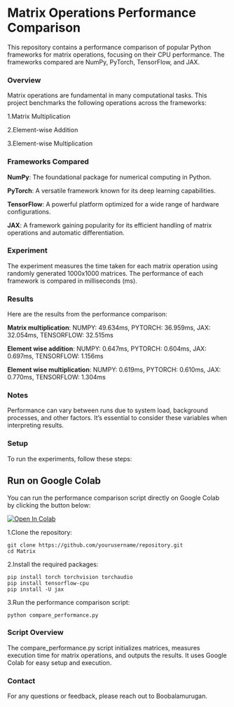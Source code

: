 # Matrix Operations Performance Comparison
This repository contains a performance comparison of popular Python frameworks for matrix operations, focusing on their CPU performance. The frameworks compared are NumPy, PyTorch, TensorFlow, and JAX.

### Overview
Matrix operations are fundamental in many computational tasks. This project benchmarks the following operations across the frameworks:

1.Matrix Multiplication

2.Element-wise Addition

3.Element-wise Multiplication


### Frameworks Compared

**NumPy**: The foundational package for numerical computing in Python.

**PyTorch**: A versatile framework known for its deep learning capabilities.

**TensorFlow**: A powerful platform optimized for a wide range of hardware configurations.

**JAX**: A framework gaining popularity for its efficient handling of matrix operations and automatic differentiation.

### Experiment

The experiment measures the time taken for each matrix operation using randomly generated 1000x1000 matrices. The performance of each framework is compared in milliseconds (ms).

### Results
Here are the results from the performance comparison:

**Matrix multiplication**: NUMPY: 49.634ms, PYTORCH: 36.959ms, JAX: 32.054ms, TENSORFLOW: 32.515ms

**Element wise addition**: NUMPY: 0.647ms, PYTORCH: 0.604ms, JAX: 0.697ms, TENSORFLOW: 1.156ms

**Element wise multiplication**: NUMPY: 0.619ms, PYTORCH: 0.610ms, JAX: 0.770ms, TENSORFLOW: 1.304ms

### Notes
Performance can vary between runs due to system load, background processes, and other factors. It’s essential to consider these variables when interpreting results.

### Setup
To run the experiments, follow these steps:

## Run on Google Colab
You can run the performance comparison script directly on Google Colab by clicking the button below:

[![Open In Colab](https://colab.research.google.com/assets/colab-badge.svg)](https://colab.research.google.com/drive/1uCCo_vAQQbDGN8TUHyaQ84S4J2tSuG5U#scrollTo=JWp3Pn-0NfI3)

1.Clone the repository:


```
git clone https://github.com/yourusername/repository.git
cd Matrix
```
2.Install the required packages:

```
pip install torch torchvision torchaudio
pip install tensorflow-cpu
pip install -U jax
```
3.Run the performance comparison script:

```
python compare_performance.py
```
### Script Overview
The compare_performance.py script initializes matrices, measures execution time for matrix operations, and outputs the results. It uses Google Colab for easy setup and execution.


### Contact
For any questions or feedback, please reach out to Boobalamurugan.

